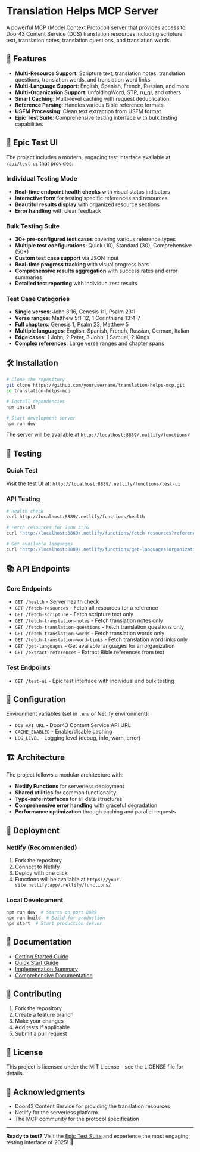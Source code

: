 # Translation Helps MCP Server

A powerful MCP (Model Context Protocol) server that provides access to Door43 Content Service (DCS) translation resources including scripture text, translation notes, translation questions, and translation words.

## 🚀 Features

- **Multi-Resource Support**: Scripture text, translation notes, translation questions, translation words, and translation word links
- **Multi-Language Support**: English, Spanish, French, Russian, and more
- **Multi-Organization Support**: unfoldingWord, STR, ru_gl, and others
- **Smart Caching**: Multi-level caching with request deduplication
- **Reference Parsing**: Handles various Bible reference formats
- **USFM Processing**: Clean text extraction from USFM format
- **Epic Test Suite**: Comprehensive testing interface with bulk testing capabilities

## 🎯 Epic Test UI

The project includes a modern, engaging test interface available at `/api/test-ui` that provides:

### Individual Testing Mode

- **Real-time endpoint health checks** with visual status indicators
- **Interactive form** for testing specific references and resources
- **Beautiful results display** with organized resource sections
- **Error handling** with clear feedback

### Bulk Testing Suite

- **30+ pre-configured test cases** covering various reference types
- **Multiple test configurations**: Quick (10), Standard (30), Comprehensive (50+)
- **Custom test case support** via JSON input
- **Real-time progress tracking** with visual progress bars
- **Comprehensive results aggregation** with success rates and error summaries
- **Detailed test reporting** with individual test results

### Test Case Categories

- **Single verses**: John 3:16, Genesis 1:1, Psalm 23:1
- **Verse ranges**: Matthew 5:1-12, 1 Corinthians 13:4-7
- **Full chapters**: Genesis 1, Psalm 23, Matthew 5
- **Multiple languages**: English, Spanish, French, Russian, German, Italian
- **Edge cases**: 1 John, 2 Peter, 3 John, 1 Samuel, 2 Kings
- **Complex references**: Large verse ranges and chapter spans

## 🛠️ Installation

```bash
# Clone the repository
git clone https://github.com/yourusername/translation-helps-mcp.git
cd translation-helps-mcp

# Install dependencies
npm install

# Start development server
npm run dev
```

The server will be available at `http://localhost:8889/.netlify/functions/`

## 🧪 Testing

### Quick Test

Visit the test UI at: `http://localhost:8889/.netlify/functions/test-ui`

### API Testing

```bash
# Health check
curl http://localhost:8889/.netlify/functions/health

# Fetch resources for John 3:16
curl "http://localhost:8889/.netlify/functions/fetch-resources?reference=John%203:16&language=en&organization=unfoldingWord"

# Get available languages
curl "http://localhost:8889/.netlify/functions/get-languages?organization=unfoldingWord"
```

## 📚 API Endpoints

### Core Endpoints

- `GET /health` - Server health check
- `GET /fetch-resources` - Fetch all resources for a reference
- `GET /fetch-scripture` - Fetch scripture text only
- `GET /fetch-translation-notes` - Fetch translation notes only
- `GET /fetch-translation-questions` - Fetch translation questions only
- `GET /fetch-translation-words` - Fetch translation words only
- `GET /fetch-translation-word-links` - Fetch translation word links only
- `GET /get-languages` - Get available languages for an organization
- `GET /extract-references` - Extract Bible references from text

### Test Endpoints

- `GET /test-ui` - Epic test interface with individual and bulk testing

## 🔧 Configuration

Environment variables (set in `.env` or Netlify environment):

- `DCS_API_URL` - Door43 Content Service API URL
- `CACHE_ENABLED` - Enable/disable caching
- `LOG_LEVEL` - Logging level (debug, info, warn, error)

## 🏗️ Architecture

The project follows a modular architecture with:

- **Netlify Functions** for serverless deployment
- **Shared utilities** for common functionality
- **Type-safe interfaces** for all data structures
- **Comprehensive error handling** with graceful degradation
- **Performance optimization** through caching and parallel requests

## 🚀 Deployment

### Netlify (Recommended)

1. Fork the repository
2. Connect to Netlify
3. Deploy with one click
4. Functions will be available at `https://your-site.netlify.app/.netlify/functions/`

### Local Development

```bash
npm run dev  # Starts on port 8889
npm run build  # Build for production
npm start  # Start production server
```

## 📖 Documentation

- [Getting Started Guide](GETTING_STARTED.md)
- [Quick Start Guide](QUICK_START_GUIDE.md)
- [Implementation Summary](IMPLEMENTATION_SUMMARY.md)
- [Comprehensive Documentation](docs/)

## 🤝 Contributing

1. Fork the repository
2. Create a feature branch
3. Make your changes
4. Add tests if applicable
5. Submit a pull request

## 📄 License

This project is licensed under the MIT License - see the LICENSE file for details.

## 🙏 Acknowledgments

- Door43 Content Service for providing the translation resources
- Netlify for the serverless platform
- The MCP community for the protocol specification

---

**Ready to test?** Visit the [Epic Test Suite](http://localhost:8889/.netlify/functions/test-ui) and experience the most engaging testing interface of 2025! 🎉
